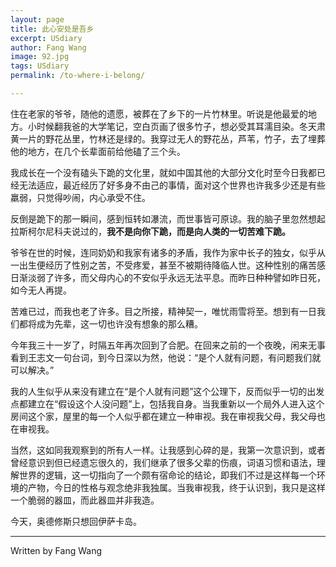 ```yaml
---
layout: page
title: 此心安处是吾乡 
excerpt: USdiary
author: Fang Wang
image: 92.jpg
tags: USdiary
permalink: /to-where-i-belong/

---
```


住在老家的爷爷，随他的遗愿，被葬在了乡下的一片竹林里。听说是他最爱的地方。小时候翻我爸的大学笔记，空白页画了很多竹子，想必受其耳濡目染。冬天肃黄一片的野花丛里，竹林还是绿的。我穿过无人的野花丛，芦苇，竹子，去了埋葬他的地方，在几个长辈面前给他磕了三个头。



我成长在一个没有磕头下跪的文化里，就如中国其他的大部分文化时至今日我都已经无法适应，最近经历了好多身不由己的事情，面对这个世界也许我多少还是有些羸弱，只觉得吵闹，内心承受不住。



反倒是跪下的那一瞬间，感到恒转如瀑流，而世事皆可原谅。我的脑子里忽然想起拉斯柯尔尼科夫说过的，**我不是向你下跪，而是向人类的一切苦难下跪。**



爷爷在世的时候，连同奶奶和我家有诸多的矛盾，我作为家中长子的独女，似乎从一出生便经历了性别之苦，不受疼爱，甚至不被期待降临人世。这种性别的痛苦感日渐淡弱了许多，而父母内心的不安似乎永远无法平息。而昨日种种譬如昨日死，如今无人再提。



苦难已过，而我也老了许多。目之所接，精神契一，唯忧雨雪将至。想到有一日我们都将成为先辈，这一切也许没有想象的那么糟。



今年我三十一岁了，时隔五年再次回到了合肥。在回来之前的一个夜晚，闲来无事看到王志文一句台词，到今日深以为然，他说：“是个人就有问题，有问题我们就可以解决。” 



我的人生似乎从来没有建立在“是个人就有问题”这个公理下，反而似乎一切的出发点都建立在“假设这个人没问题”上，包括我自身。当我重新以一个局外人进入这个房间这个家，屋里的每一个人似乎都在建立一种审视。我在审视我父母，我父母也在审视我。



当然，这如同我观察到的所有人一样。让我感到心碎的是，我第一次意识到，或者曾经意识到但已经遗忘很久的，我们继承了很多父辈的伤痕，词语习惯和语法，理解世界的逻辑，这一切指向了一个颇有宿命论的结论，即我们不过是这样每一个环境的产物，今日的性格与观念绝非我独属。当我审视我，终于认识到，我只是这样一个脆弱的器皿，而此器皿并非我造。



今天，奥德修斯只想回伊萨卡岛。

****

Written by Fang Wang
